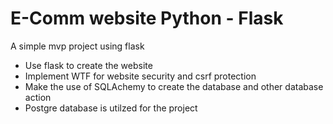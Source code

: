# E-Comm website Python - Flask

A simple mvp project using flask

- Use flask to create the website
- Implement WTF for website security and csrf protection
- Make the use of SQLAchemy to create the database and other database action
- Postgre database is utilzed for the project